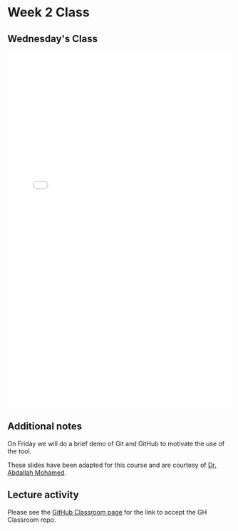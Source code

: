 # Week 2 Class

## Wednesday's Class

<iframe src="../../2023-01-18 - Week02.pdf" width="100%" height="800px" frameBorder="0"> </iframe>

## Additional notes

On Friday we will do a brief demo of Git and GitHub to motivate the use of the tool.

These slides have been adapted for this course and are courtesy of [Dr. Abdallah Mohamed](https://people.ok.ubc.ca/abdalmoh/).

## Lecture activity

Please see the [GitHub Classroom page](../links) for the link to accept the GH Classroom repo.